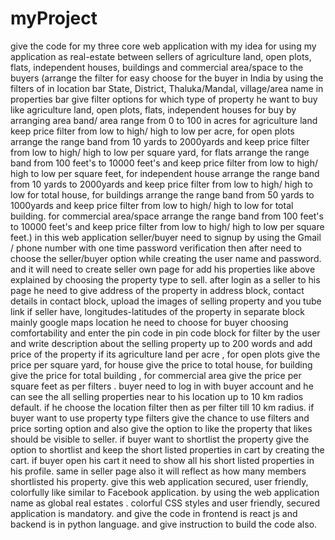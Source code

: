 # myProject
give the code for my three core web application with my idea for using my application as real-estate between sellers of agriculture land, open plots, flats, independent houses, buildings and commercial area/space to the buyers (arrange the filter for easy choose for the buyer in India by using the filters of in location bar State, District, Thaluka/Mandal, village/area name  in properties bar give filter options for which type of property he want to buy like agriculture land, open plots, flats, independent houses for buy by arranging area band/ area range from 0 to 100 in acres for agriculture land keep price filter from low to high/ high to low per acre, for open plots arrange the range band from 10 yards to 2000yards and keep price filter from low to high/ high to low per square yard, for flats arrange the range band from 100 feet's to 10000 feet's and keep price filter from low to high/ high to low per  square feet, for independent house arrange the range band from 10 yards to 2000yards and keep price filter from low to high/ high to low for total house, for buildings arrange the range band from 50 yards to 1000yards and keep price filter from low to high/ high to low for total building. for commercial area/space arrange the range band from 100 feet's to 10000 feet's and keep price filter from low to high/ high to low per  square feet.) in this web application seller/buyer need to signup by using the Gmail / phone number with one time password verification then after need to choose the seller/buyer option while creating the user name and password. and it will need to create seller own page for add his properties like above explained by choosing the property type to sell. after login as a seller to his page he need to give address of the property in address block, contact details in contact block, upload the images of selling property and you tube link if seller have, longitudes-latitudes of the property in separate block  mainly google maps location he need to choose for buyer choosing comfortability and enter the pin code in pin code block  for filter by the user and write description about the selling property up to 200 words  and add price of the property if its agriculture land per acre , for open plots give the price per square yard, for house give the price to total house, for building give the price for total building , for commercial area give the price per square feet as per filters .   buyer need to log in with buyer account and he can see the all selling properties near to his location up to 10 km radios default. if he choose the location filter then as per filter till 10 km radius.  if buyer want to use property type filters give the chance to use filters and price sorting option and also give the option to like the property that likes should be visible to seller. if buyer want to shortlist the property give the option to shortlist and keep the short listed properties in cart by creating the cart. if buyer open his cart it need to show all his short listed properties in his profile. same in seller page also it will reflect as how many members shortlisted his property.   give this web application secured, user friendly, colorfully like similar to Facebook application. by using the web application name as global real estates . colorful CSS styles and user friendly, secured application is mandatory. and give the code in frontend is react js and backend is in python language. and give instruction to build the code also.
